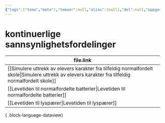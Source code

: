 ```yaml
---
{"tags":["tema","meta"],"temaer":null,"alias":[null],"del":null,"oppgave":null,"fag":null,"eksamen":null,"dg-publish":true,"title":"kontinuerlige sannsynlighetsfordelinger","date":"2023-06-01","modified":"2023-06-01","permalink":"/temaer/kontinuerlige-sannsynlighetsfordelinger/","dgPassFrontmatter":true}
---
```



# kontinuerlige sannsynlighetsfordelinger
| file.link                                                                                                                                             |
| ----------------------------------------------------------------------------------------------------------------------------------------------------- |
| [[Simulere uttrekk av elevers karakter fra tilfeldig normalfordelt skole\|Simulere uttrekk av elevers karakter fra tilfeldig normalfordelt skole]] |
| [[Levetiden til normalfordelte batterier\|Levetiden til normalfordelte batterier]]                                                                 |
| [[Levetiden til lyspærer\|Levetiden til lyspærer]]                                                                                                 |

{ .block-language-dataview}
